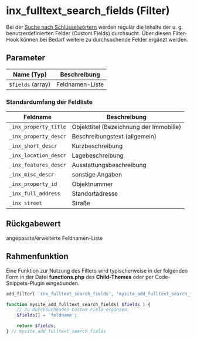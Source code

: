 # inx_fulltext_search_fields (Filter)

Bei der [Suche nach Schlüsselwörtern](/komponenten/suchformular) werden regulär die Inhalte der u. g. benutzerdefinierten Felder (Custom Fields) durchsucht. Über diesen Filter-Hook können bei Bedarf weitere zu durchsuchende Felder ergänzt werden.

## Parameter

| Name (Typ) | Beschreibung |
| ---------- | ------------ |
| `$fields` (array) | Feldnamen-Liste |

### Standardumfang der Feldliste

| Feldname | Beschreibung |
| ---------- | ------------ |
| `_inx_property_title` | Objekttitel (Bezeichnung der Immobilie) |
| `_inx_property_descr` | Beschreibungstext (allgemein) |
| `_inx_short_descr` | Kurzbeschreibung |
| `_inx_location_descr` | Lagebeschreibung |
| `_inx_features_descr` | Ausstattungsbeschreibung |
| `_inx_misc_descr` | sonstige Angaben |
| `_inx_property_id` | Objektnummer |
| `_inx_full_address` | Standortadresse |
| `_inx_street` | Straße |

## Rückgabewert

angepasste/erweiterte Feldnamen-Liste

## Rahmenfunktion

Eine Funktion zur Nutzung des Filters wird typischerweise in der folgenden Form in der Datei **functions.php** des **Child-Themes** oder per Code-Snippets-Plugin eingebunden.

```php
add_filter( 'inx_fulltext_search_fields', 'mysite_add_fulltext_search_fields' );

function mysite_add_fulltext_search_fields( $fields ) {
	// Zu durchsuchendes Custom Field ergänzen.
	$fields[] = 'feldname';

	return $fields;
} // mysite_add_fulltext_search_fields
```